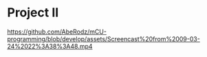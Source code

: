 # Project II

https://github.com/AbeRodz/mCU-programming/blob/develop/assets/Screencast%20from%2009-03-24%2022%3A38%3A48.mp4